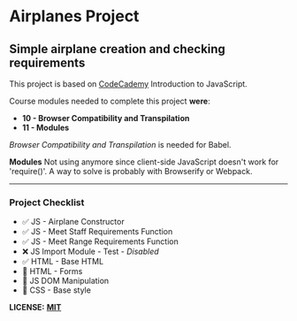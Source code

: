 # Airplanes Project
## Simple airplane creation and checking requirements


This project is based on [CodeCademy](https://www.codecademy.com/learn/introduction-to-javascript) Introduction to JavaScript.


Course modules needed to complete this project **were**:


* **10 - Browser Compatibility and Transpilation**
* **11 - Modules**


*Browser Compatibility and Transpilation* is needed for Babel.


**Modules** Not using anymore since client-side JavaScript doesn't work for 'require()'.
A way to solve is probably with Browserify or Webpack.


***


### Project Checklist


- ✅ JS - Airplane Constructor
- ✅ JS - Meet Staff Requirements Function
- ✅ JS - Meet Range Requirements Function
- ❌ JS Import Module - Test - *Disabled*
- ✅ HTML - Base HTML
- 🔲 HTML - Forms
- 🔲 JS DOM Manipulation
- 🔲 CSS - Base style
















**LICENSE:** **[MIT](https://tldrlegal.com/license/mit-license)**
<!--stackedit_data:
eyJoaXN0b3J5IjpbMTczNTI3OTEyNCw5Nzk0MzU4MTVdfQ==
-->